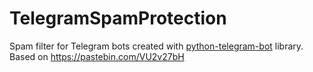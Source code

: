 # TelegramSpamProtection
Spam filter for Telegram bots created with [python-telegram-bot](https://github.com/python-telegram-bot/python-telegram-bot) library.  
Based on https://pastebin.com/VU2v27bH
